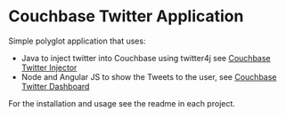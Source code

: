 Couchbase Twitter Application
=============================

Simple polyglot application that uses:

* Java to inject twitter into Couchbase using twitter4j see [Couchbase Twitter Injector](https://github.com/tgrall/couchbase-twitter-injector/tree/master/twitter-injector-java)
* Node and Angular JS to show the Tweets to the user, see [Couchbase Twitter Dashboard](https://github.com/tgrall/couchbase-twitter-injector/tree/master/twitter-angular-app-node)

For the installation and usage see the readme in each project.


